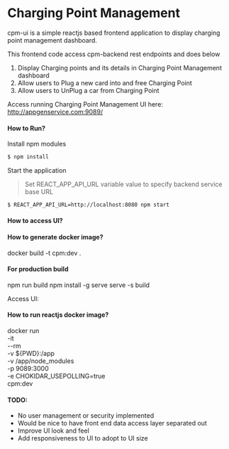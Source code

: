 # Charging Point Management
cpm-ui is a simple reactjs based frontend application to display charging point management dashboard.

This frontend code access cpm-backend rest endpoints and does below
1. Display Charging points and its details in Charging Point Management dashboard
2. Allow users to Plug a new card into and free Charging Point
3. Allow users to UnPlug a car from Charging Point

Access running Charging Point Management UI here: http://appgenservice.com:9089/

#### How to Run? ####

Install npm modules
```bash
$ npm install
```

Start the application
> Set REACT_APP_API_URL variable value to specify backend service base URL

```bash
$ REACT_APP_API_URL=http://localhost:8080 npm start
```
#### How to access UI? #####



#### How to generate docker image?
docker build -t cpm:dev .

#### For production build #####
npm run build
npm install -g serve
serve -s build

Access UI:

#### How to run reactjs docker image?
docker run \
    -it \
    --rm \
    -v ${PWD}:/app \
    -v /app/node_modules \
    -p 9089:3000 \
    -e CHOKIDAR_USEPOLLING=true \
    cpm:dev


#### TODO: ####
* No user management or security implemented
* Would be nice to have front end data access layer separated out
* Improve UI look and feel
* Add responsiveness to UI to adopt to UI size
